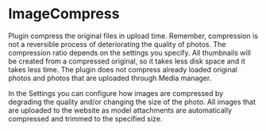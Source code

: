 # ImageCompress

Plugin compress the original files in upload time. Remember, compression is not a reversible process of deteriorating the quality of photos. The compression ratio depends on the settings you specify. All thumbnails will be created from a compressed original, so it takes less disk space and it takes less time. The plugin does not compress already loaded original photos and photos that are uploaded through Media manager.

In the Settings you can configure how images are compressed by degrading the quality and/or changing the size of the photo. All images that are uploaded to the website as model attachments are automatically compressed and trimmed to the specified size.
